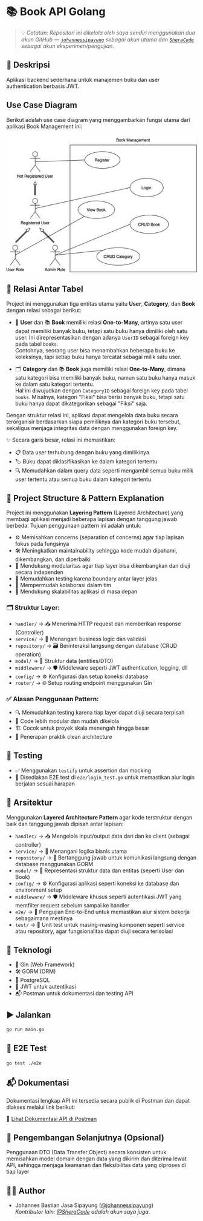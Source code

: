 # 📚 Book API Golang
> 💡 _Catatan: Repositori ini dikelola oleh saya sendiri menggunakan dua akun GitHub — [`johannessipayung`](https://github.com/johannessipayung) sebagai akun utama dan [`SheraCode`](https://github.com/SheraCode) sebagai akun eksperimen/pengujian._


## 📝 Deskripsi
Aplikasi backend sederhana untuk manajemen buku dan user authentication berbasis JWT.

## Use Case Diagram
Berikut adalah use case diagram yang menggambarkan fungsi utama dari aplikasi Book Management ini:

![Use Case Book Management](usecase-bookmanagement.jpeg)

## 🔗 Relasi Antar Tabel

Project ini menggunakan tiga entitas utama yaitu **User**, **Category**, dan **Book** dengan relasi sebagai berikut:

- 👤 **User** dan 📚 **Book** memiliki relasi **One-to-Many**, artinya satu user dapat memiliki banyak buku, tetapi satu buku hanya dimiliki oleh satu user. Ini direpresentasikan dengan adanya `UserID` sebagai foreign key pada tabel `books`.  
  Contohnya, seorang user bisa menambahkan beberapa buku ke koleksinya, tapi setiap buku hanya tercatat sebagai milik satu user.

- 🗂️ **Category** dan 📚 **Book** juga memiliki relasi **One-to-Many**, dimana satu kategori bisa memiliki banyak buku, namun satu buku hanya masuk ke dalam satu kategori tertentu.  
  Hal ini diwujudkan dengan `CategoryID` sebagai foreign key pada tabel `books`. Misalnya, kategori "Fiksi" bisa berisi banyak buku, tetapi satu buku hanya dapat dikategorikan sebagai "Fiksi" saja.

Dengan struktur relasi ini, aplikasi dapat mengelola data buku secara terorganisir berdasarkan siapa pemiliknya dan kategori buku tersebut, sekaligus menjaga integritas data dengan menggunakan foreign key.

✨ Secara garis besar, relasi ini memastikan:

- 📋 Data user terhubung dengan buku yang dimilikinya  
- 🏷️ Buku dapat diklasifikasikan ke dalam kategori tertentu  
- 🔍 Memudahkan dalam query data seperti mengambil semua buku milik user tertentu atau semua buku dalam kategori tertentu

## 🧱 Project Structure & Pattern Explanation

Project ini menggunakan **Layering Pattern** (Layered Architecture) yang membagi aplikasi menjadi beberapa lapisan dengan tanggung jawab berbeda. Tujuan penggunaan pattern ini adalah untuk:

- ⚙️ Memisahkan concerns (separation of concerns) agar tiap lapisan fokus pada fungsinya
- 🛠️ Meningkatkan maintainability sehingga kode mudah dipahami, dikembangkan, dan diperbaiki
- 🧩 Mendukung modularitas agar tiap layer bisa dikembangkan dan diuji secara independen
- 🧪 Memudahkan testing karena boundary antar layer jelas
- 👥 Mempermudah kolaborasi dalam tim
- 🚀 Mendukung skalabilitas aplikasi di masa depan

### 🗂️ Struktur Layer:
- `handler/` → 📥 Menerima HTTP request dan memberikan response (Controller)
- `service/` → 🧠 Menangani business logic dan validasi
- `repository/` → 🗃️ Berinteraksi langsung dengan database (CRUD operation)
- `model/` → 🧾 Struktur data (entities/DTO)
- `middleware/` → 🛡️ Middleware seperti JWT authentication, logging, dll
- `config/` → ⚙️ Konfigurasi dan setup koneksi database
- `router/` → 🌐 Setup routing endpoint menggunakan Gin

### ✅ Alasan Penggunaan Pattern:
- 🔍 Memudahkan testing karena tiap layer dapat diuji secara terpisah
- 🧱 Code lebih modular dan mudah dikelola
- 🏗️ Cocok untuk proyek skala menengah hingga besar
- 🧼 Penerapan praktik clean architecture

## 🧪 Testing

- ✅ Menggunakan `testify` untuk assertion dan mocking
- 🧾 Disediakan E2E test di `e2e/login_test.go` untuk memastikan alur login berjalan sesuai harapan

## 🧭 Arsitektur

Menggunakan **Layered Architecture Pattern** agar kode terstruktur dengan baik dan tanggung jawab dipisah antar lapisan:

- `handler/` → 📥 Mengelola input/output data dari dan ke client (sebagai controller)
- `service/` → 🧠 Menangani logika bisnis utama
- `repository/` → 💾 Bertanggung jawab untuk komunikasi langsung dengan database menggunakan GORM
- `model/` → 🧾 Representasi struktur data dan entitas (seperti User dan Book)
- `config/` → ⚙️ Konfigurasi aplikasi seperti koneksi ke database dan environment setup
- `middleware/` → 🛡️ Middleware khusus seperti autentikasi JWT yang memfilter request sebelum sampai ke handler
- `e2e/` → 🧪 Pengujian End-to-End untuk memastikan alur sistem bekerja sebagaimana mestinya
- `test/` → 🔬 Unit test untuk masing-masing komponen seperti service atau repository, agar fungsionalitas dapat diuji secara terisolasi

## 🔧 Teknologi
- 🚀 Gin (Web Framework)
- 🛠️ GORM (ORM)
- 🐘 PostgreSQL
- 🔐 JWT untuk autentikasi
- 📬 Postman untuk dokumentasi dan testing API

## ▶️ Jalankan
```bash
go run main.go
```

## 🧪 E2E Test
```bash
go test ./e2e
```

## 📬 Dokumentasi

Dokumentasi lengkap API ini tersedia secara publik di Postman dan dapat diakses melalui link berikut:

🔗 [Lihat Dokumentasi API di Postman](https://documenter.getpostman.com/view/27541471/2sB2qcBzvp)


## 🌱 Pengembangan Selanjutnya (Opsional)
Penggunaan DTO (Data Transfer Object) secara konsisten untuk memisahkan model domain dengan data yang dikirim dan diterima lewat API, sehingga menjaga keamanan dan fleksibilitas data yang diproses di tiap layer
## 👨‍💻 Author

- Johannes Bastian Jasa Sipayung ([@johannessipayung](https://github.com/johannessipayung))  
  *Kontributor lain: [@SheraCode](https://github.com/SheraCode) adalah akun saya juga.*
